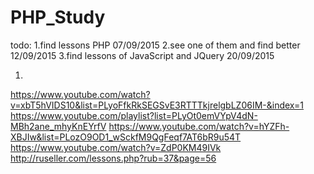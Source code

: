 # PHP_Study
todo:
1.find lessons PHP 07/09/2015
2.see one of them and find better 12/09/2015
3.find lessons of JavaScript and JQuery 20/09/2015

1)
https://www.youtube.com/watch?v=xbT5hVIDS10&list=PLyoFfkRkSEGSvE3RTTTkjrelgbLZ06IM-&index=1
https://www.youtube.com/playlist?list=PLyOt0emVYpV4dN-MBh2ane_mhyKnEYrfV
https://www.youtube.com/watch?v=hYZFh-XBJIw&list=PLozO9OD1_wSckfM9QgFeqf7AT6bR9u54T
https://www.youtube.com/watch?v=ZdP0KM49IVk
http://ruseller.com/lessons.php?rub=37&page=56
